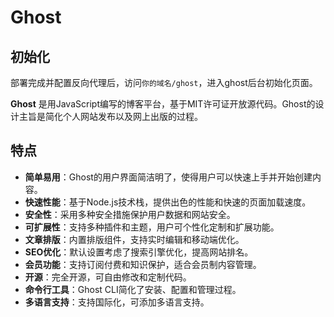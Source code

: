 # Ghost

## 初始化

部署完成并配置反向代理后，访问`你的域名/ghost`，进入ghost后台初始化页面。

**Ghost** 是用JavaScript编写的博客平台，基于MIT许可证开放源代码。Ghost的设计主旨是简化个人网站发布以及网上出版的过程。

## 特点

- **简单易用**：Ghost的用户界面简洁明了，使得用户可以快速上手并开始创建内容。
- **快速性能**：基于Node.js技术栈，提供出色的性能和快速的页面加载速度。
- **安全性**：采用多种安全措施保护用户数据和网站安全。
- **可扩展性**：支持多种插件和主题，用户可个性化定制和扩展功能。
- **文章排版**：内置排版组件，支持实时编辑和移动端优化。
- **SEO优化**：默认设置考虑了搜索引擎优化，提高网站排名。
- **会员功能**：支持订阅付费和知识保护，适合会员制内容管理。
- **开源**：完全开源，可自由修改和定制代码。
- **命令行工具**：Ghost CLI简化了安装、配置和管理过程。
- **多语言支持**：支持国际化，可添加多语言支持。